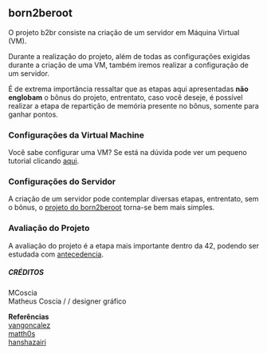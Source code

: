 ## born2beroot

<p>O projeto b2br consiste na criação de um servidor em Máquina Virtual (VM).</p>
<p>Durante a realização do projeto, além de todas as configurações exigidas durante a criação de uma VM, também iremos realizar a configuração de um servidor.</p>
<p>É de extrema importância ressaltar que as etapas aqui apresentadas <b>não englobam</b> o bônus do projeto, entrentato, caso você deseje, é possível realizar a etapa de repartição de memória presente no bônus, somente para ganhar pontos.</p>

### Configurações da Virtual Machine

<p>Você sabe configurar uma VM? Se está na dúvida pode ver um pequeno tutorial clicando <a href="https://github.com/MatheusCoscia/42born2beroot/blob/main/virtual_machine.md">aqui</a>.</p>

### Configurações do Servidor

<p>A criação de um servidor pode contemplar diversas etapas, entrentato, sem o bônus, o <a href="https://github.com/MatheusCoscia/42born2beroot/blob/main/server_config.md">projeto do born2beroot</a> torna-se bem mais simples.

### Avaliação do Projeto

<p>A avaliação do projeto é a etapa mais importante dentro da 42, podendo ser estudada com <a href="https://github.com/MatheusCoscia/42born2beroot/blob/main/evaluation.md">antecedencia</a>.</p>

##### CRÉDITOS

<p>MCoscia<br>
Matheus Coscia / / designer gráfico</p>

<p><b>Referências</b><br>
<a href="https://github.com/vangoncalez/42born2beroot">vangoncalez</a><br>
<a href="https://github.com/Matth0s/42_born2beroot/blob/master/Born2beroot.pdf">matth0s</a><br>
<a href="https://github.com/hanshazairi/42-born2beroot#installation">hanshazairi</a></p>
